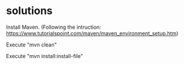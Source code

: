 # solutions
Install Maven. (Following the intruction: https://www.tutorialspoint.com/maven/maven_environment_setup.htm)

Execute "mvn clean"

Execute "mvn install:install-file"
